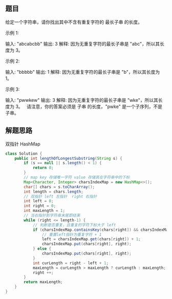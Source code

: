 ## 题目

给定一个字符串，请你找出其中不含有重复字符的 最长子串 的长度。 

示例 1: 

输入: "abcabcbb"
输出: 3 
解释: 因为无重复字符的最长子串是 "abc"，所以其长度为 3。
 
 示例 2: 
 
 输入: "bbbbb"
 输出: 1
 解释: 因为无重复字符的最长子串是 "b"，所以其长度为 1。
 

 示例 3: 

 输入: "pwwkew"
 输出: 3
 解释: 因为无重复字符的最长子串是 "wke"，所以其长度为 3。
     请注意，你的答案必须是 子串 的长度，"pwke" 是一个子序列，不是子串。

## 解题思路

双指针 HashMap

```java
class Solution {
    public int lengthOfLongestSubstring(String s) {
        if (s == null || s.length() < 1) {
            return 0;
        }
        // map key 存储唯一字符 value 存储其在字符串中的下标
        Map<Character, Integer> charsIndexMap = new HashMap<>();
        char[] chars = s.toCharArray();
        int length = chars.length;
        // 双指针 left 左指针  right 右指针
        int left = 0;
        int right = 0;
        int maxLength = 1;
        // 当右指针到字符串末尾即结束
        while (right <= length-1) {
            // 判断是否重复，且重复的字符下标大于 left
            if (charsIndexMap.containsKey(chars[right]) && charsIndexMap.get(chars[right]) >= left) {
                // 重置left指针为重复字符 + 1
                left = charsIndexMap.get(chars[right]) + 1;
                charsIndexMap.put(chars[right], right);
            } else {
                charsIndexMap.put(chars[right], right);
            }
            int curLength = right - left + 1;
            maxLength = curLength > maxLength ? curLength : maxLength;
            right ++;
        }
        return maxLength;
    }
}
```
